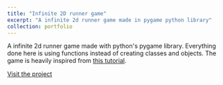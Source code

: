 ```yaml
---
title: "Infinite 2D runner game"
excerpt: "A infinite 2d runner game made in pygame python library"
collection: portfolio
---
```


A infinite 2d runner game made with python's pygame library. Everything done here is using functions instead of creating classes and objects. The game is heavily inspired from [this tutorial](https://youtu.be/AY9MnQ4x3zk?si=shTCmHd6Wz6BqwtE).

[Visit the project](https://github.com/insanexyz/pygame_runner)
